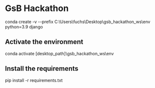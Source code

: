 # GsB Hackathon 

conda create -v --prefix C:\Users\fuchs\Desktop\gsb_hackathon_ws\env python=3.9 django

## Activate the environment

conda activate [desktop_path]\gsb_hackathon_ws\env

## Install the requirements

pip install -r requirements.txt

